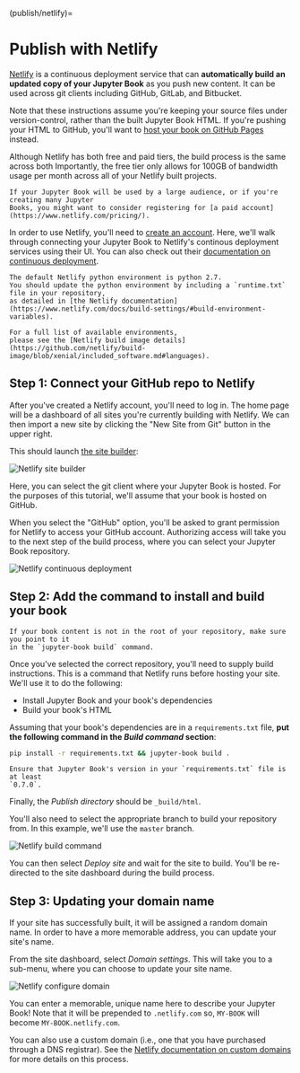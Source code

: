 (publish/netlify)=
# Publish with Netlify

[Netlify](https://www.netlify.com/) is a continuous deployment service that can
**automatically build an updated copy of your Jupyter Book** as you push new content.
It can be used across git clients including GitHub, GitLab, and Bitbucket.

Note that these instructions assume you're keeping your source files under version-control,
rather than the built Jupyter Book HTML.
If you're pushing your HTML to GitHub,
you'll want to [host your book on GitHub Pages](./gh-pages.md) instead.

Although Netlify has both free and paid tiers, the build process is the same across both
Importantly, the free tier only allows for 100GB of bandwidth usage per month across all of your Netlify built projects.

```{margin}
If your Jupyter Book will be used by a large audience, or if you're creating many Jupyter
Books, you might want to consider registering for [a paid account](https://www.netlify.com/pricing/).
```

In order to use Netlify, you'll need to [create an account](https://app.netlify.com/signup).
Here, we'll walk through connecting your Jupyter Book to Netlify's continous deployment services using their UI.
You can also check out their [documentation on continuous deployment](https://www.netlify.com/docs/continuous-deployment/).

```{warning}
The default Netlify python environment is python 2.7.
You should update the python environment by including a `runtime.txt` file in your repository,
as detailed in [the Netlify documentation](https://www.netlify.com/docs/build-settings/#build-environment-variables).

For a full list of available environments,
please see the [Netlify build image details](https://github.com/netlify/build-image/blob/xenial/included_software.md#languages).
```

## Step 1: Connect your GitHub repo to Netlify

After you've created a Netlify account, you'll need to log in.
The home page will be a dashboard of all sites you're currently building with Netlify.
We can then import a new site by clicking the "New Site from Git" button in the upper right.

This should launch [the site builder](https://app.netlify.com/start):

![Netlify site builder](https://miro.medium.com/max/3413/1*pV0iG0v_6N00_YC07gP7qA.png)

Here, you can select the git client where your Jupyter Book is hosted.
For the purposes of this tutorial, we'll assume that your book is hosted on GitHub.

When you select the "GitHub" option, you'll be asked to grant permission for Netlify to access your GitHub account.
Authorizing access will take you to the next step of the build process, where you can select your Jupyter Book repository.

![Netlify continuous deployment](../images/netlify-cd.png)

## Step 2: Add the command to install and build your book

```{margin}
If your book content is not in the root of your repository, make sure you point to it
in the `jupyter-book build` command.
```

Once you've selected the correct repository, you'll need to supply build instructions.
This is a command that Netlify runs before hosting your site. We'll use it to do the
following:

* Install Jupyter Book and your book's dependencies
* Build your book's HTML

Assuming that your book's dependencies are in a `requirements.txt` file,
**put the following command in the *Build command* section**:

```bash
pip install -r requirements.txt && jupyter-book build .
```

```{note}
Ensure that Jupyter Book's version in your `requirements.txt` file is at least
`0.7.0`.
```

Finally, the *Publish directory* should be `_build/html`.

You'll also need to select the appropriate branch to build your repository from.
In this example, we'll use the `master` branch.

![Netlify build command](../images/netlify-build.png)

You can then select *Deploy site* and wait for the site to build.
You'll be re-directed to the site dashboard during the build process.

## Step 3: Updating your domain name

If your site has successfully built, it will be assigned a random domain name.
In order to have a more memorable address, you can update your site's name.

From the site dashboard, select *Domain settings*.
This will take you to a sub-menu, where you can choose to update your site name.

![Netlify configure domain](../images/netlify-domain.png)

You can enter a memorable, unique name here to describe your Jupyter Book!
Note that it will be prepended to `.netlify.com` so, `MY-BOOK` will become `MY-BOOK.netlify.com`.

You can also use a custom domain (i.e., one that you have purchased through a DNS registrar).
See the [Netlify documentation on custom domains](https://www.netlify.com/docs/custom-domains/) for more details on this process.
